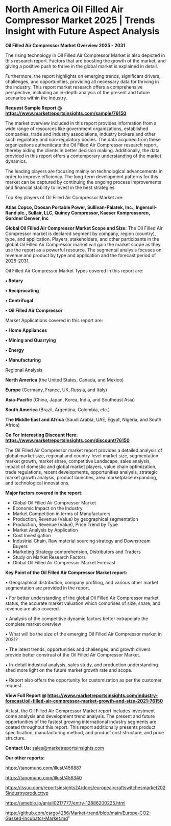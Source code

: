 # North America Oil Filled Air Compressor Market 2025 | Trends Insight with Future Aspect Analysis

<Strong> Oil Filled Air Compressor Market Overview 2025 - 2031</strong>

The rising technology in Oil Filled Air Compressor Market is also depicted in this research report. Factors that are boosting the growth of the market, and giving a positive push to thrive in the global market is explained in detail.

Furthermore, the report highlights on emerging trends, significant drivers, challenges, and opportunities, providing all necessary data for thriving in the industry. This report market research offers a comprehensive perspective, including an in-depth analysis of the present and future scenarios within the industry.

<strong>Request Sample Report @ <a href=https://www.marketreportsinsights.com/sample/76150>https://www.marketreportsinsights.com/sample/76150</a></strong>

The market overview included in this report provides information from a wide range of resources like government organizations, established companies, trade and industry associations, industry brokers and other such regulatory and non-regulatory bodies. The data acquired from these organizations authenticate the Oil Filled Air Compressor research report, thereby aiding the clients in better decision making. Additionally, the data provided in this report offers a contemporary understanding of the market dynamics.

The leading players are focusing mainly on technological advancements in order to improve efficiency. The long-term development patterns for this market can be captured by continuing the ongoing process improvements and financial stability to invest in the best strategies.

Top Key players of Oil Filled Air Compressor Market are:

<strong>Atlas Copco, Doosan Portable Power, Sullivan-Palatek, Inc., Ingersoll-Rand plc., Sullair, LLC, Quincy Compressor, Kaeser Kompressoren, Gardner Denver, Inc</strong>

<strong><b>Global Oil Filled Air Compressor Market Scope and Size:</b></strong>
The Oil Filled Air Compressor market is declared segment by company, region (country), type, and application. Players, stakeholders, and other participants in the global Oil Filled Air Compressor market will gain the market scope as they use the report as a powerful resource. The segmental analysis focuses on revenue and product by type and application and the forecast period of 2025-2031.

Oil Filled Air Compressor Market Types covered in this report are:

<strong>• Rotary

• Reciprocating

• Centrifugal

• Oil Filled Air Compressor</strong>

Market Applications covered in this report are:

<strong>• Home Appliances

• Mining and Quarrying

• Energy

• Manufacturing</strong> 

Regional Analysis

<strong>North America</strong> (the United States, Canada, and Mexico)

<strong>Europe</strong> (Germany, France, UK, Russia, and Italy)

<strong>Asia-Pacific</strong> (China, Japan, Korea, India, and Southeast Asia)

<strong>South America</strong> (Brazil, Argentina, Colombia, etc.)

<strong>The Middle East and Africa</strong> (Saudi Arabia, UAE, Egypt, Nigeria, and South Africa)

<strong>Go For Interesting Discount Here: <a href=https://www.marketreportsinsights.com/discount/76150>https://www.marketreportsinsights.com/discount/76150</a></strong>

The Oil Filled Air Compressor market report provides a detailed analysis of global market size, regional and country-level market size, segmentation market growth, market share, competitive Landscape, sales analysis, impact of domestic and global market players, value chain optimization, trade regulations, recent developments, opportunities analysis, strategic market growth analysis, product launches, area marketplace expanding, and technological innovations.

<strong><b>Major factors covered in the report:</b></strong>
<ul>
  <li>Global Oil Filled Air Compressor Market </li>
  <li>Economic Impact on the Industry</li>
  <li>Market Competition in terms of Manufacturers</li>
  <li>Production, Revenue (Value) by geographical segmentation</li>
  <li>Production, Revenue (Value), Price Trend by Type</li>
  <li>Market Analysis by Application</li>
  <li>Cost Investigation</li>
  <li>Industrial Chain, Raw material sourcing strategy and Downstream Buyers</li>
  <li>Marketing Strategy comprehension, Distributors and Traders</li>
  <li>Study on Market Research Factors</li>
  <li>Global Oil Filled Air Compressor Market Forecast</li>
</ul>

<strong><b>Key Point of the Oil Filled Air Compressor Market report:</b></strong>

• Geographical distribution, company profiling, and various other market segmentation are provided in the report.

• For better understanding of the global Oil Filled Air Compressor market status, the accurate market valuation which comprises of size, share, and revenue are also covered.

• Analysis of the competitive dynamic factors better extrapolate the complete market overview

• What will be the size of the emerging Oil Filled Air Compressor market in 2031?

• The latest trends, opportunities and challenges, and growth drivers provide better construal of the Oil Filled Air Compressor Market.

• In-detail industrial analysis, sales study, and production understanding shed more light on the future market growth rate and scope.

• Report also offers the opportunity for customization as per the customer request.

<strong><b>View Full Report @ <a href=https://www.marketreportsinsights.com/industry-forecast/oil-filled-air-compressor-market-growth-and-size-2021-76150>https://www.marketreportsinsights.com/industry-forecast/oil-filled-air-compressor-market-growth-and-size-2021-76150</a></b></strong>


At last, the Oil Filled Air Compressor Market report includes investment come analysis and development trend analysis. The present and future opportunities of the fastest growing international industry segments are coated throughout this report. This report additionally presents product specification, manufacturing method, and product cost structure, and price structure.

<strong>Contact Us:</strong>
sales@marketreportsinsights.com

<strong>Our other reports:</strong>

<a href=https://tanomuno.com/illust/456887>https://tanomuno.com/illust/456887</a>

<a href=https://tanomuno.com/illust/456340>https://tanomuno.com/illust/456340</a>

<a href=https://issuu.com/reportsinsights24/docs/europeaircraftswitchesmarket2025industryproducttyp>https://issuu.com/reportsinsights24/docs/europeaircraftswitchesmarket2025industryproducttyp</a>

<a href=https://ameblo.jp/anjali0217777/entry-12886200225.html>https://ameblo.jp/anjali0217777/entry-12886200225.html</a>

<a href=https://github.com/cargo4256/Market-trend/blob/main/Europe-CO2-Gassed-Incubator-Market.md>https://github.com/cargo4256/Market-trend/blob/main/Europe-CO2-Gassed-Incubator-Market.md</a>"
